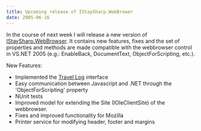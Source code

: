 ```yaml
---
title: Upcoming release of IStaySharp.WebBrower
date: 2005-06-16
---
```


In the course of next week I will release a new version of [IStaySharp.WebBrowser](http://www.istaysharp.net/). It contains new features, fixes and the set of properties and methods are made compatible with the webbrowser control in VS.NET 2005 (e.g.: EnableBack, DocumentText, ObjectForScripting, etc.).

New Features:

- Implemented the [Travel Log](http://msdn.microsoft.com/library/default.asp?url=/workshop/browser/webbrowser/webbrowser.asp) interface
- Easy communication between Javascript and .NET through the 'ObjectForScripting' property
- NUnit tests
- Improved model for extending the Site (IOleClientSite) of the webbrowser.
- Fixes and improved functionality for Mozilla
- Printer service for modifying header, footer and margins
